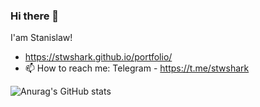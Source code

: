 ### Hi there 👋
I'am Stanislaw!

- https://stwshark.github.io/portfolio/
- 📫 How to reach me: Telegram - https://t.me/stwshark


![Anurag's GitHub stats](https://github-readme-stats.vercel.app/api?username=stwshark&theme=light&show_icons=false)
